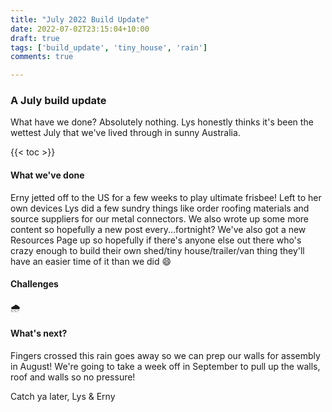 ```yaml
---
title: "July 2022 Build Update"
date: 2022-07-02T23:15:04+10:00
draft: true
tags: ['build_update', 'tiny_house', 'rain']
comments: true

---
```


### A July build update

What have we done? Absolutely nothing. Lys honestly thinks it's been the wettest July that we've lived through in sunny Australia.

{{< toc >}}

#### What we've done
Erny jetted off to the US for a few weeks to play ultimate frisbee! Left to her own devices Lys did a few sundry things like order roofing materials and source suppliers for our metal connectors. We also wrote up some more content so hopefully a new post every...fortnight? We've also got a new Resources Page up so hopefully if there's anyone else out there who's crazy enough to build their own shed/tiny house/trailer/van thing they'll have an easier time of it than we did :smile:   

#### Challenges
🌧️

#### What's next?
Fingers crossed this rain goes away so we can prep our walls for assembly in August! We're going to take a week off in September to pull up the walls, roof and walls so no pressure!

Catch ya later,
Lys & Erny


